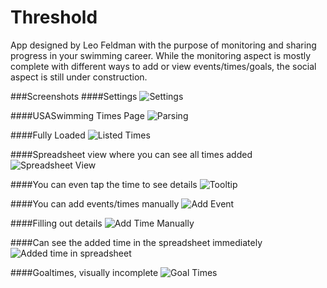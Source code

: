 # Threshold
App designed by Leo Feldman with the purpose of monitoring and sharing progress in your swimming career.  While the monitoring aspect is mostly complete with different ways to add or view events/times/goals, the social aspect is still under construction.

###Screenshots
####Settings
![Settings](https://github.com/EmperorLeo/comprehensive-swim-app/blob/master/images/settings.png)

####USASwimming Times Page
![Parsing](https://github.com/EmperorLeo/comprehensive-swim-app/blob/master/images/parsingresults.png)

####Fully Loaded
![Listed Times](https://github.com/EmperorLeo/comprehensive-swim-app/blob/master/images/usalistedtimes.png)

####Spreadsheet view where you can see all times added
![Spreadsheet View](https://github.com/EmperorLeo/comprehensive-swim-app/blob/master/images/spreadsheethorizontal.png)

####You can even tap the time to see details
![Tooltip](https://github.com/EmperorLeo/comprehensive-swim-app/blob/master/images/tooltipex.png)

####You can add events/times manually
![Add Event](https://github.com/EmperorLeo/comprehensive-swim-app/blob/master/images/eventspage.png)

####Filling out details
![Add Time Manually](https://github.com/EmperorLeo/comprehensive-swim-app/blob/master/images/addtimespage.png)

####Can see the added time in the spreadsheet immediately
![Added time in spreadsheet](https://github.com/EmperorLeo/comprehensive-swim-app/blob/master/images/myaddedtime.png)

####Goaltimes, visually incomplete
![Goal Times](https://github.com/EmperorLeo/comprehensive-swim-app/blob/master/images/goaltimes.png)